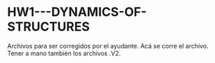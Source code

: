 # HW1---DYNAMICS-OF-STRUCTURES
Archivos para ser corregidos por el ayudante. Acá se corre el archivo. Tener a mano también los archivos .V2.
